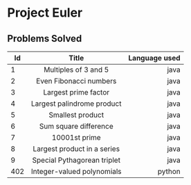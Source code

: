 # Project Euler

## Problems Solved

| Id  | Title                       | Language used |
| --- |:---------------------------:| -------------:|
| 1   | Multiples of 3 and 5        | java          |
| 2   | Even Fibonacci numbers      | java          |
| 3   | Largest prime factor        | java          |
| 4   | Largest palindrome product  | java          |
| 5   | Smallest product            | java          |
| 6   | Sum square difference       | java          |
| 7   | 10001st prime               | java          |
| 8   | Largest product in a series | java          |
| 9   | Special Pythagorean triplet | java          |
| 402 | Integer-valued polynomials  | python        |

